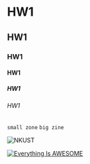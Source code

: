 # HW1
## HW1
### HW1
#### HW1
##### HW1
###### HW1

`small zone`
```big zine```

![NKUST](nkust.png "NKUST")

[![Everything Is AWESOME](https://img.youtube.com/vi/StTqXEQ21-Y/0.jpg)](https://www.yputube.com/watch?v=StTqXEQ21-Y "Everythainf Is AWESOME")
